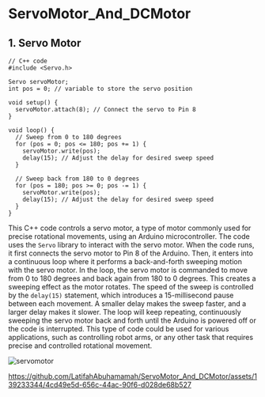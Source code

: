 # ServoMotor_And_DCMotor
## 1. Servo Motor 
```
// C++ code
#include <Servo.h>

Servo servoMotor;
int pos = 0; // variable to store the servo position

void setup() {
  servoMotor.attach(8); // Connect the servo to Pin 8
}

void loop() {
  // Sweep from 0 to 180 degrees
  for (pos = 0; pos <= 180; pos += 1) {
    servoMotor.write(pos);
    delay(15); // Adjust the delay for desired sweep speed
  }

  // Sweep back from 180 to 0 degrees
  for (pos = 180; pos >= 0; pos -= 1) {
    servoMotor.write(pos);
    delay(15); // Adjust the delay for desired sweep speed 
  }
}
```
This C++ code controls a servo motor, a type of motor commonly used for precise rotational movements, using an Arduino microcontroller. The code uses the `Servo` library to interact with the servo motor.
When the code runs, it first connects the servo motor to Pin 8 of the Arduino. Then, it enters into a continuous loop where it performs a back-and-forth sweeping motion with the servo motor.
In the loop, the servo motor is commanded to move from 0 to 180 degrees and back again from 180 to 0 degrees. This creates a sweeping effect as the motor rotates. The speed of the sweep is controlled by the `delay(15)` statement, which introduces a 15-millisecond pause between each movement. A smaller delay makes the sweep faster, and a larger delay makes it slower.
The loop will keep repeating, continuously sweeping the servo motor back and forth until the Arduino is powered off or the code is interrupted. This type of code could be used for various applications, such as controlling robot arms, or any other task that requires precise and controlled rotational movement.

![servomotor](https://github.com/LatifahAbuhamamah/ServoMotor_And_DCMotor/blob/main/Servomotor_screenshot.png)


https://github.com/LatifahAbuhamamah/ServoMotor_And_DCMotor/assets/139233344/4cd49e5d-656c-44ac-90f6-d028de68b527



